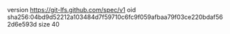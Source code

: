 version https://git-lfs.github.com/spec/v1
oid sha256:04bd9d52212a103484d7f59710c6fc9f059afbaa79f03ce220bdaf562d6e593d
size 40
